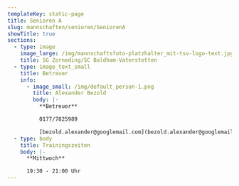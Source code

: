 ```yaml
---
templateKey: static-page
title: Senioren A
slug: mannschaften/senioren/SeniorenA
showTitle: true
sections:
  - type: image
    image_large: /img/mannschaftsfoto-platzhalter_mit-tsv-logo-text.jpg
    title: SG Zorneding/SC Baldham-Vaterstetten
  - type: image_text_small
    title: Betreuer
    info:
      - image_small: /img/default_person-1.png
        title: Alexander Bezold
        body: |-
          **Betreuer**

          0177/7825989

          [bezold.alexander@googlemail.com](bezold.alexander@googlemail.com)
  - type: body
    title: Trainingszeiten
    body: |-
      **Mittwoch**

      19:30 - 21:00 Uhr
---
```

